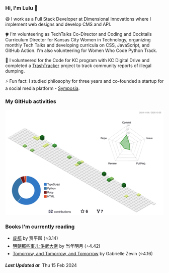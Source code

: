 ### Hi, I'm Lulu 👋

😄 I work as a Full Stack Developer at Dimensional Innovations where I implement web designs and develop CMS and API.

🍀 I'm volunteering as TechTalks Co-Director and Coding and Cocktails Curriculum Director for Kansas City Women in Technology, organizing monthly Tech Talks and developing curricula on CSS, JavaScript, and GitHub Action. I'm also volunteering for Women Who Code Python Track.

🌱 I volunteered for the Code for KC program with KC Digital Drive and completed a [TrashTracker](https://github.com/codeforkansascity/TrashTrackerWebApp) project to track community reports of illegal dumping.

⚡ Fun fact: I studied philosophy for three years and co-founded a startup for a social media platform - [Symposia](https://www.projectsymposia.com/).

<!-- [![Top Langs](https://github-readme-stats.vercel.app/api/top-langs/?username=lulu-cao&layout=compact)](https://github.com/lulu-cao/github-readme-stats) -->
### My GitHub activities
<p align="center">
	<picture>
	  <source media="(prefers-color-scheme: dark)" srcset="https://raw.githubusercontent.com/lulu-cao/lulu-cao/output-3d-contrib/night.svg" />
	  <source media="(prefers-color-scheme: light)" srcset="https://raw.githubusercontent.com/lulu-cao/lulu-cao/output-3d-contrib/day.svg" />
	  <img alt="github profile contributions chart" src="https://raw.githubusercontent.com/lulu-cao/lulu-cao/output-3d-contrib/day.svg" />
	</picture>
</p>
<!-- ![](./profile-3d-contrib/profile-night-green.svg) -->

### Books I'm currently reading
<!-- GOODREADS-LIST:START -->
- [废都](https://www.goodreads.com/review/show/6390343304?utm_medium=api&utm_source=rss) by 贾平凹 (⭐️3.14)
- [明朝那些事儿:洪武大帝](https://www.goodreads.com/review/show/6303212518?utm_medium=api&utm_source=rss) by 当年明月 (⭐️4.42)
- [Tomorrow, and Tomorrow, and Tomorrow](https://www.goodreads.com/review/show/6004744150?utm_medium=api&utm_source=rss) by Gabrielle Zevin (⭐️4.16)
<!-- GOODREADS-LIST:END -->

<!--STARTS_HERE_QUOTE_README-->
<!--ENDS_HERE_QUOTE_README-->
<i><b>Last Updated at</b></i>&nbsp;<!-- LAST-UPDATE:START -->
Thu  15 Feb 2024
<!-- LAST-UPDATE:END -->

